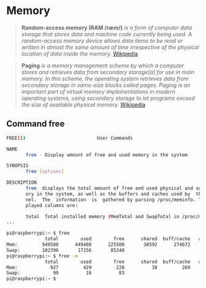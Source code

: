 # Memory

> __Random-access memory (RAM /ræm/)__ _is a form of computer data storage that stores data and machine code currently being used. A random-access memory device allows data items to be read or written in almost the same amount of time irrespective of the physical location of data inside the memory._ [Wikipedia](https://en.wikipedia.org/wiki/Random-access_memory)

> __Paging__ _is a memory management scheme by which a computer stores and retrieves data from secondary storage[a] for use in main memory. In this scheme, the operating system retrieves data from secondary storage in same-size blocks called pages. Paging is an important part of virtual memory implementations in modern operating systems, using secondary storage to let programs exceed the size of available physical memory._ [Wikipedia](https://en.wikipedia.org/wiki/Paging)

## Command free

```sh
FREE(1)                          User Commands                         FREE(1)

NAME
       free - Display amount of free and used memory in the system

SYNOPSIS
       free [options]

DESCRIPTION
       free  displays the total amount of free and used physical and swap mem‐
       ory in the system, as well as the buffers and caches used by  the  ker‐
       nel.  The  information  is  gathered by parsing /proc/meminfo. The dis‐
       played columns are:

       total  Total installed memory (MemTotal and SwapTotal in /proc/meminfo)
...
```

```sh
pi@raspberrypi:~ $ free
              total        used        free      shared  buff/cache   available
Mem:         949580      449408      225500       38592      274672      409512
Swap:        102396       17156       85240
pi@raspberrypi:~ $ free -m
              total        used        free      shared  buff/cache   available
Mem:            927         429         228          38         269         408
Swap:            99          16          83
pi@raspberrypi:~ $ 
```